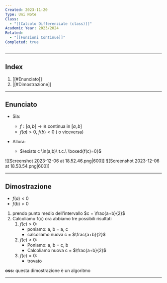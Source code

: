 ```yaml
---
Created: 2023-11-20
Type: Uni Note
Class:
  - "[[Calcolo Differenziale (class)]]"
Academic Year: 2023/2024
Related:
  - "[[Funzioni Continue]]"
Completed: true
---
```

---
## Index
1. [[#Enunciato]]
2. [[#Dimostrazione]]

---
## Enunciato 
- Sia: 
	- $f: [a,b] \to \mathbb{R}$ continua in  $[a,b]$
	- $f(a)>0$, $f(b)<0$ ( o viceversa)

- Allora: 
	- $\exists c \in(a,b)\ t.c.\ \boxed{f(c)=0}$

![[Screenshot 2023-12-06 at 18.52.46.png|600]]
![[Screenshot 2023-12-06 at 18.53.54.png|600]]

---
## Dimostrazione
- $f(a)<0$
- $f(b)>0$

1. prendo punto medio dell'intervallo $c = \frac{a+b}{2}$
2. Calcoliamo f(c) ora abbiamo tre possibili risultati 
	1. $f(c)>0$:
		- poniamo: a, b = a,  c
		- calcoliamo nuova c = $\frac{a+b}{2}$
	2. $f(c) < 0$:
		- Poniamo: a, b = c,  b
		- Calcoliamo nuova c = $\frac{a+b}{2}$
	3. $f(c) = 0$:
		- trovato 

**oss:** questa dimostrazione è un algoritmo 

---